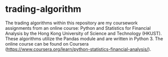 # trading-algorithm

The trading algorithms within this repository are my coursework assignments from an online course: Python and Statistics for Financial Analysis by the Hong Kong University of Science and Technology (HKUST). These algorithms utilize the Pandas module and are written in Python 3. 
The online course can be found on Coursera (https://www.coursera.org/learn/python-statistics-financial-analysis/). 
